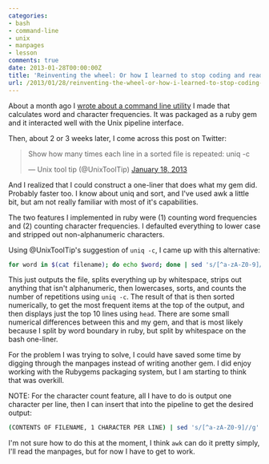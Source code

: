 ```yaml
---
categories:
- bash
- command-line
- unix
- manpages
- lesson
comments: true
date: 2013-01-28T00:00:00Z
title: 'Reinventing the wheel: Or how I learned to stop coding and read the manpages'
url: /2013/01/28/reinventing-the-wheel-or-how-i-learned-to-stop-coding-and-read-the-manpages/
---
```


About a month ago I [wrote about a command line utility](/blog/2012/12/30/building-command-line-utilities-in-ruby-that-play-well-with-the-rest-of-the-unix-utilities/) I made that calculates word and character frequencies. It was packaged as a ruby gem and it interacted well with the Unix pipeline interface.

Then, about 2 or 3 weeks later, I come across this post on Twitter:

<blockquote class="twitter-tweet"><p>Show how many times each line in a sorted file is repeated: uniq -c</p>&mdash; Unix tool tip (@UnixToolTip) <a href="https://twitter.com/UnixToolTip/status/292295351518498816">January 18, 2013</a></blockquote>
<script async src="//platform.twitter.com/widgets.js" charset="utf-8"></script>

And I realized that I could construct a one-liner that does what my gem did. Probably faster too. I know about uniq and sort, and I've used awk a little bit, but am not really familiar with most of it's capabilities.

The two features I implemented in ruby were (1) counting word frequencies and (2) counting character frequencies. I defaulted everything to lower case and stripped out non-alphanumeric characters.

Using @UnixToolTip's suggestion of `uniq -c`, I came up with this alternative: 

``` bash
for word in $(cat filename); do echo $word; done | sed 's/[^a-zA-Z0-9]//g' | tr '[A-Z]' '[a-z]' | sort | uniq -c | sort -nr | head
```

This just outputs the file, splits everything up by whitespace, strips out anything that isn't alphanumeric, then lowercases, sorts, and counts the number of repetitions using `uniq -c`. The result of that is then sorted numerically, to get the most frequent items at the top of the output, and then displays just the top 10 lines using `head`. There are some small numerical differences between this and my gem, and that is most likely because I split by word boundary in ruby, but split by whitespace on the bash one-liner.

For the problem I was trying to solve, I could have saved some time by digging through the manpages instead of writing another gem. I did enjoy working with the Rubygems packaging system, but I am starting to think that was overkill.

NOTE: For the character count feature, all I have to do is output one character per line, then I can insert that into the pipeline to get the desired output: 

``` bash
(CONTENTS OF FILENAME, 1 CHARACTER PER LINE) | sed 's/[^a-zA-Z0-9]//g' | tr '[A-Z]' '[a-z]' | sort | uniq -c | sort -nr | head
```

I'm not sure how to do this at the moment, I think `awk` can do it pretty simply, I'll read the manpages, but for now I have to get to work.

